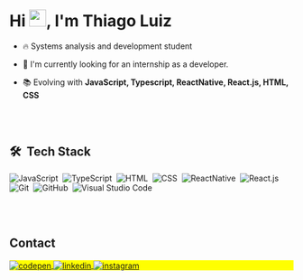 <h1 align="left">Hi <img src="https://raw.githubusercontent.com/kaueMarques/kaueMarques/master/hi.gif" height="30px">, I'm Thiago Luiz</h1>

- 🔥 Systems analysis and development student

- 🔭 I'm currently looking for an internship as a developer.

- 📚 Evolving with **JavaScript, Typescript, ReactNative, React.js, HTML, CSS**



<br><br>

## 🛠 &nbsp;Tech Stack

![JavaScript](https://img.shields.io/badge/-JavaScript-05122A?style=flat&logo=javascript)&nbsp;
![TypeScript](https://img.shields.io/badge/-TypeScript-05122A?style=flat&logo=typescript)&nbsp;
![HTML](https://img.shields.io/badge/-HTML-05122A?style=flat&logo=HTML5)&nbsp;
![CSS](https://img.shields.io/badge/-CSS-05122A?style=flat&logo=CSS3&logoColor=1572B6)&nbsp;
![ReactNative](https://img.shields.io/badge/-ReactNative-05122A?style=flat&logo=react)&nbsp;
![React.js](https://img.shields.io/badge/-React.js-05122A?style=flat&logo=react)&nbsp;
![Git](https://img.shields.io/badge/-Git-05122A?style=flat&logo=git)&nbsp;
![GitHub](https://img.shields.io/badge/-GitHub-05122A?style=flat&logo=github)&nbsp;
![Visual Studio Code](https://img.shields.io/badge/-Visual%20Studio%20Code-05122A?style=flat&logo=visual-studio-code&logoColor=007ACC)&nbsp;

<br><br>

## Contact

<p align="left" style="background:yellow">
<a href="https://codepen.io/thiagodevluiz" target="_blank">
  <img align="center" src="https://img.shields.io/badge/-thiagodevluiz-05122A?style=flat&logo=codepen" alt="codepen"/>
</a>
<a href="https://www.linkedin.com/in/thiago-luiz-dev/" target="_blank">
  <img align="center" src="https://img.shields.io/badge/-thiagodevluiz-05122A?style=flat&logo=linkedin" alt="linkedin"/>
</a>
<a href="https://www.instagram.com/thiagoo.luiz/" target="_blank">
 <img align="center" src="https://img.shields.io/badge/-thiagodevluiz-05122A?style=flat&logo=instagram" alt="instagram"/>
</a>
</p>

<!--
- 👋 Hi, I’m @ThiagoDevLuiz
- 👀 I’m interested in ...
- 🌱 I’m currently learning ...
- 💞️ I’m looking to collaborate on ...
- 📫 How to reach me ...

ThiagoDevLuiz/ThiagoDevLuiz is a ✨ special ✨ repository because its `README.md` (this file) appears on your GitHub profile.
You can click the Preview link to take a look at your changes.
--->
